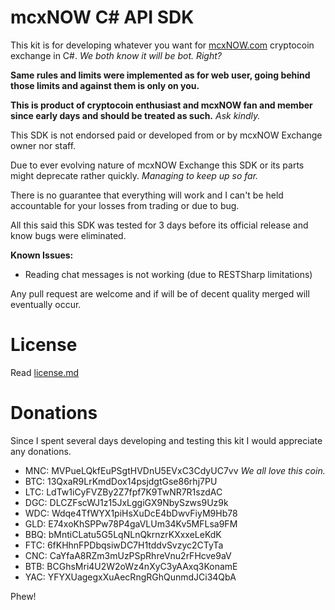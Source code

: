 ﻿mcxNOW C# API SDK
=================

This kit is for developing whatever you want for [mcxNOW.com](http://mcxnow.com) cryptocoin exchange in C#. *We both know it will be bot. Right?*

**Same rules and limits were implemented as for web user, going behind those limits and against them is only on you.**

**This is product of cryptocoin enthusiast and mcxNOW fan and member since early days and should be treated as such.** *Ask kindly.*

This SDK is not endorsed paid or developed from or by mcxNOW Exchange owner nor staff.

Due to ever evolving nature of mcxNOW Exchange this SDK or its parts might deprecate rather quickly. *Managing to keep up so far.*

There is no guarantee that everything will work and I can't be held accountable for your losses from trading or due to bug.

All this said this SDK was tested for 3 days before its official release and know bugs were eliminated.

**Known Issues:**

* Reading chat messages is not working (due to RESTSharp limitations)

Any pull request are welcome and if will be of decent quality merged will eventually occur.



License
=======

Read [license.md](license.md)



Donations
=========

Since I spent several days developing and testing this kit I would appreciate any donations.

* MNC: MVPueLQkfEuPSgtHVDnU5EVxC3CdyUC7vv *We all love this coin.*
* BTC: 13QxaR9LrKmdDox14psjdgtGse86rhj7PU
* LTC: LdTw1iCyFVZBy2Z7fpf7K9TwNR7R1szdAC
* DGC: DLCZFscWJ1z15JxLggiGX9NbySzws9Uz9k
* WDC: Wdqe4TfWYX1piHsXuDcE4bDwvFiyM9Hb78
* GLD: E74xoKhSPPw78P4gaVLUm34Kv5MFLsa9FM
* BBQ: bMntiCLatu5G5LqNLnQkrnzrKXxxeLeKdK
* FTC: 6fKHhnFPDbqsiwDC7H1tddvSvzyc2CTyTa
* CNC: CaYfaA8RZm3mUzPSpRhreVnu2rFHcve9aV
* BTB: BCGhsMri4U2W2oWz4nXyC3yAAxq3KonamE
* YAC: YFYXUagegxXuAecRngRGhQunmdJCi34QbA

Phew!
